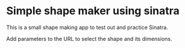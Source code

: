 # Simple shape maker using sinatra

This is a small shape making app to test out and practice Sinatra.

Add parameters to the URL to select the shape and its dimensions.
